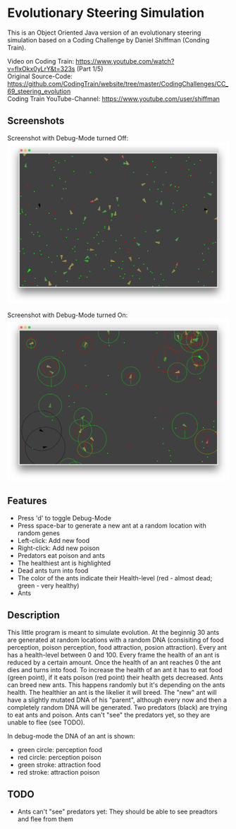 # Evolutionary Steering Simulation

This is an Object Oriented Java version of an evolutionary steering simulation based on a Coding Challenge by Daniel Shiffman (Conding Train).  

Video on Coding Train: https://www.youtube.com/watch?v=flxOkx0yLrY&t=323s (Part 1/5)  
Original Source-Code: https://github.com/CodingTrain/website/tree/master/CodingChallenges/CC_69_steering_evolution  
Coding Train YouTube-Channel: https://www.youtube.com/user/shiffman  

## Screenshots

Screenshot with Debug-Mode turned Off:
![alt text](images/screenshot_debug_off.png "Screenshot with debug mode turned off")

Screenshot with Debug-Mode turned On:
![alt text](images/screenshot_debug_on.png "Screenshot with debug mode turned on")

## Features

* Press 'd' to toggle Debug-Mode
* Press space-bar to generate a new ant at a random location with random genes
* Left-click: Add new food
* Right-click: Add new poison
* Predators eat poison and ants
* The healthiest ant is highlighted
* Dead ants turn into food
* The color of the ants indicate their Health-level (red - almost dead; green - very healthy)
* Ants 

## Description

This little program is meant to simulate evolution. At the beginnig 30 ants are generated at random locations with a random DNA (consisiting of food perception, poison perception, food attraction, posion attraction). Every ant has a health-level between 0 and 100. Every frame the health of an ant is reduced by a certain amount. Once the health of an ant reaches 0 the ant dies and turns into food. To increase the health of an ant it has to eat food (green point), if it eats poison (red point) their health gets decreased. Ants can breed new ants. This happens randomly but it's depending on the ants health. The healthier an ant is the likelier it will breed. The "new" ant will have a slightly mutated DNA of his "parent", although every now and then a completely random DNA will be generated. Two predators (black) are trying to eat ants and poison. Ants can't "see" the predators yet, so they are unable to flee (see TODO).  

In debug-mode the DNA of an ant is shown:
* green circle: perception food
* red circle: perception poison
* green stroke: attraction food
* red stroke: attraction poison

## TODO

* Ants can't "see" predators yet: They should be able to see preadtors and flee from them
